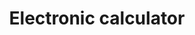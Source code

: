 ---
title: "Electronic calculator"
draft: false
comments: false
url: /software/Electronic calculator
---